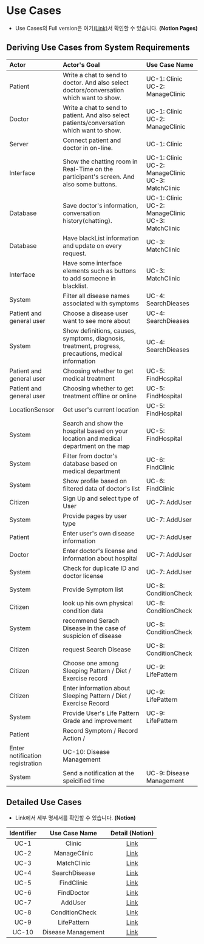 # Use Cases
- Use Cases의 Full version은 여기[(Link)](https://www.notion.so/b77ac0d510e24f19b4473dbf6c786e0a?v=7ab95d34d295457bba9eb7007ecbe7ea)서 확인할 수 있습니다. **(Notion Pages)**

## Deriving Use Cases from System Requirements
| **Actor**                       | **Actor's Goal**                                                                                     | **Use Case Name**                                       |
| :------------------------------ | :--------------------------------------------------------------------------------------------------- | :------------------------------------------------------ |
| Patient                         | Write a chat to send to doctor. And also select doctors/conversation which want to show.             | UC-1: Clinic<br>UC-2: ManageClinic                      |
| Doctor                          | Write a chat to send to patient. And also select patients/conversation which want to show.           | UC-1: Clinic<br>UC-2: ManageClinic                      |
| Server                          | Connect patient and doctor in on-line.                                                               | UC-1: Clinic                                            |
| Interface                       | Show the chatting room in Real-Time on the participant's screen. And also some buttons.              | UC-1: Clinic<br>UC-2: ManageClinic<br>UC-3: MatchClinic |
| Database                        | Save doctor's information, conversation history(chatting).                                           | UC-1: Clinic<br>UC-2: ManageClinic<br>UC-3: MatchClinic |
| Database                        | Have blackList information and update on every request.                                              | UC-3: MatchClinic                                       |
| Interface                       | Have some interface elements such as buttons to add someone in blacklist.                            | UC-3: MatchClinic                                       |
| System                          | Filter all disease names associated with symptoms                                                    | UC-4: SearchDieases                                     |
| Patient and general user        | Choose a disease user want to see more about                                                         | UC-4: SearchDieases                                     |
| System                          | Show definitions, causes, symptoms, diagnosis, treatment, progress, precautions, medical information | UC-4: SearchDieases                                     |
| Patient and general user        | Choosing whether to get medical treatment                                                            | UC-5: FindHospital                                      |
| Patient and general user        | Choosing whether to get treatment offline or online                                                  | UC-5: FindHospital                                      |
| LocationSensor                  | Get user's current location                                                                          | UC-5: FindHospital                                      |
| System                          | Search and show the hospital based on your location and medical department on the map                | UC-5: FindHospital                                      |
| System                          | Filter from doctor's database based on medical department                                            | UC-6: FindClinic                                        |
| System                          | Show profile based on filtered data of doctor's list                                                 | UC-6: FindClinic                                        |
| Citizen                         | Sign Up and select type of User                                                                      | UC-7: AddUser                                           |
| System                          | Provide pages by user type                                                                           | UC-7: AddUser                                           |
| Patient                         | Enter user's own disease information                                                                 | UC-7: AddUser                                           |
| Doctor                          | Enter doctor's license and information about hospital                                                | UC-7: AddUser                                           |
| System                          | Check for duplicate ID and doctor license                                                            | UC-7: AddUser                                           |
| System                          | Provide Symptom list                                                                                 | UC-8: ConditionCheck                                    |
| Citizen                         | look up his own physical condition data                                                              | UC-8: ConditionCheck                                    |
| System                          | recommend Serach Disease in the case of suspicion of disease                                         | UC-8: ConditionCheck                                    |
| Citizen                         | request Search Disease                                                                               | UC-8: ConditionCheck                                    |
| Citizen                         | Choose one among Sleeping Pattern / Diet / Exercise record                                           | UC-9: LifePattern                                       |
| Citizen                         | Enter information about Sleeping Pattern / Diet / Exercise Record                                    | UC-9: LifePattern                                       |
| System                          | Provide User's Life Pattern Grade and improvement                                                    | UC-9: LifePattern                                       |
| Patient                         | Record Symptom / Record Action /                                                                     |
| Enter notification registration | UC-10: Disease Management                                                                            |
| System                          | Send a notification at the speicified time                                                           | UC-9: Disease Management                                |

## Detailed Use Cases
- Link에서 세부 명세서를 확인할 수 있습니다. **(Notion)**

| **Identifier** | **Use Case Name** | **Detail (Notion)** |
|:--------:|:--------:|:--------:|
| UC-1 | Clinic | [Link](https://www.notion.so/Use-Case-UC-1-901ddf7bf72f42e3aa2fa094bcda7cc5) |
| UC-2 | ManageClinic | [Link](https://www.notion.so/Use-Case-UC-2-a2452e49b2a34dd796fcd8ae861e914e) |
| UC-3 | MatchClinic | [Link](https://www.notion.so/Use-Case-UC-3-f31e0eb76ca6432abe1b659710da98ef) |
| UC-4 | SearchDisease | [Link](https://www.notion.so/Use-Case-UC-4-3b448dfa06234f00adc5bf24c8ebd43b) |
| UC-5 | FindClinic | [Link](https://www.notion.so/Use-Case-UC-5-e8b8f8d4acf74f3495e8d751db21afe7) |
| UC-6 | FindDoctor | [Link](https://www.notion.so/Use-Case-UC-6-2736728fdc024b8dbfdaefb5a84cf303) |
| UC-7 | AddUser | [Link](https://www.notion.so/Use-Case-UC-7-f7c541dca1e34b079b60b5ebebdad7bc) |
| UC-8 | ConditionCheck | [Link](https://www.notion.so/Use-Case-UC-8-366ab650995b499f906f8496a8c98921) |
| UC-9 | LifePattern | [Link](https://www.notion.so/Use-Case-UC-9-564e91bf8d774b31b7af002f9e10a9e9) |
| UC-10 | Disease Management | [Link](https://www.notion.so/Use-Case-UC-10-1155141a58e24cbdb2a00bab93926d18) |
